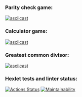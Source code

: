 ### Parity check game:
[![asciicast](https://asciinema.org/a/522212.svg)](https://asciinema.org/a/522212)

### Calculator game:
[![asciicast](https://asciinema.org/a/522256.svg)](https://asciinema.org/a/522256)

### Greatest common divisor:
[![asciicast](https://asciinema.org/a/522321.svg)](https://asciinema.org/a/522321)

### Hexlet tests and linter status:
[![Actions Status](https://github.com/Vyacheslavkor/php-project-lvl1/workflows/hexlet-check/badge.svg)](https://github.com/Vyacheslavkor/php-project-lvl1/actions)
[![Maintainability](https://api.codeclimate.com/v1/badges/2d870a7980fd2a4fb60e/maintainability)](https://codeclimate.com/github/Vyacheslavkor/php-project-lvl1/maintainability)